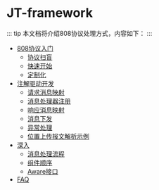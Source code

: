 # JT-framework

::: tip
本文档将介绍808协议处理方式，内容如下：
:::

- [808协议入门](./basic)
    - [协议扫盲](./basic/protocol-introduction.md)
    - [快速开始](./basic/quick-start.md)
    - [定制化](./basic/customized.md)
- [注解驱动开发](./annotation-based-dev)
    - [请求消息映射](./annotation-based-dev/req-msg-mapping.md)
    - [消息处理器注册](./annotation-based-dev/msg-handler-register.md)
    - [响应消息映射](./annotation-based-dev/resp-msg-mapping.md)
    - [消息下发](./annotation-based-dev/msg-push.md)
    - [异常处理](./annotation-based-dev/exception-handler.md)
    - [位置上传报文解析示例](./annotation-based-dev/location-msg-parse-demo.md)
- [深入](./more)
    - [消息处理流程](./more/design-of-msg-processing.md)
    - [组件顺序](./more/component-order.md)
    - [Aware接口](./more/aware-interface.md)
- [FAQ](./FAQ)